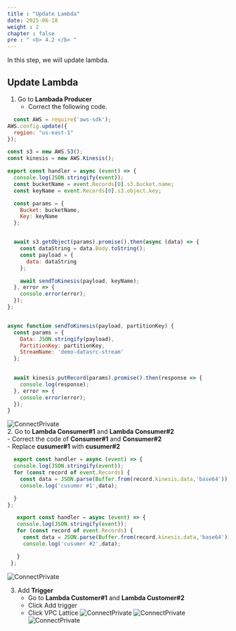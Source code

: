 ```yaml
---
title : "Update Lambda"
date: 2025-06-18
weight : 2
chapter : false
pre : " <b> 4.2 </b> "
---
```


In this step, we will update lambda.

## Update Lambda

1. Go to **Lambada Producer**
    - Correct the following code.

```javascript
  const AWS = require('aws-sdk');
AWS.config.update({
  region: "us-east-1"
});

const s3 = new AWS.S3();
const kinesis = new AWS.Kinesis();

export const handler = async (event) => {
  console.log(JSON.stringify(event));
  const bucketName = event.Records[0].s3.bucket.name;
  const keyName = event.Records[0].s3.object.key; 

  const params = {
    Bucket: bucketName,
    Key: keyName
  };


  await s3.getObject(params).promise().then(async (data) => { 
    const dataString = data.Body.toString();
    const payload = {
      data: dataString
    };

    await sendToKinesis(payload, keyName);
  }, error => {
    console.error(error);
  });
};


async function sendToKinesis(payload, partitionKey) {
  const params = {
    Data: JSON.stringify(payload),
    PartitionKey: partitionKey,
    StreamName: 'demo-datasrc-stream'
  };

  
  await kinesis.putRecord(params).promise().then(response => {
    console.log(response);
  }, error => {
    console.error(error);
  });
}
```
![ConnectPrivate](/images/4.kinesis/D-4.png)  
2. Go to **Lambda Consumer#1** and **Lambda Consumer#2**\
    - Correct the code of **Consumer#1** and **Consumer#2**\
    - Replace **cusumer#1** with **cusumer#2**
```javascript
  export const handler = async (event) => {
  console.log(JSON.stringify(event));
  for (const record of event.Records) {
    const data = JSON.parse(Buffer.from(record.kinesis.data,'base64'));
    console.log('cusumer #1',data);

  }
};
```
```javascript
   export const handler = async (event) => {
   console.log(JSON.stringify(event));
   for (const record of event.Records) {
     const data = JSON.parse(Buffer.from(record.kinesis.data,'base64'));
     console.log('cusumer #2',data);

   }
 };
```
![ConnectPrivate](/images/4.kinesis/D-5.png)

3. Add **Trigger**
    - Go to **Lambda Customer#1** and **Lambda Customer#2**
    - Click Add trigger
    - Click VPC Lattice
    ![ConnectPrivate](/images/4.kinesis/D-6.png)
    ![ConnectPrivate](/images/4.kinesis/D-7.png)
    ![ConnectPrivate](/images/4.kinesis/D-8.png)